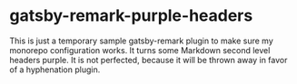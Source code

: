 # gatsby-remark-purple-headers

This is just a temporary sample gatsby-remark plugin to make sure my monorepo
configuration works. It turns some Markdown second level headers purple. It is
not perfected, because it will be thrown away in favor of a hyphenation plugin.
